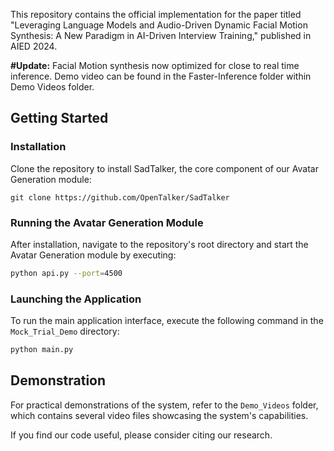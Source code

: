 This repository contains the official implementation for the paper titled "Leveraging Language Models and Audio-Driven Dynamic Facial Motion Synthesis: A New Paradigm in AI-Driven Interview Training," published in AIED 2024.

**#Update:** Facial Motion synthesis now optimized for close to real time inference. Demo video can be found in the Faster-Inference folder within Demo Videos folder.

## Getting Started
### Installation
Clone the repository to install SadTalker, the core component of our Avatar Generation module:
```
git clone https://github.com/OpenTalker/SadTalker
```

### Running the Avatar Generation Module
After installation, navigate to the repository's root directory and start the Avatar Generation module by executing:
```bash
python api.py --port=4500
```

### Launching the Application
To run the main application interface, execute the following command in the `Mock_Trial_Demo` directory:
```bash
python main.py
```

## Demonstration
For practical demonstrations of the system, refer to the `Demo_Videos` folder, which contains several video files showcasing the system's capabilities.

If you find our code useful, please consider citing our research.
